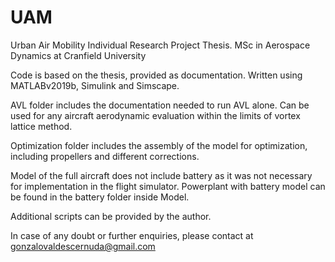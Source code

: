 # UAM
Urban Air Mobility Individual Research Project Thesis. MSc in Aerospace Dynamics at Cranfield University

Code is based on the thesis, provided as documentation. Written using MATLABv2019b, Simulink and Simscape. 

AVL folder includes the documentation needed to run AVL alone. Can be used for any aircraft aerodynamic evaluation within the limits of vortex lattice method. 

Optimization folder includes the assembly of the model for optimization, including propellers and different corrections. 

Model of the full aircraft does not include battery as it was not necessary for implementation in the flight simulator. Powerplant with battery model can be found in the battery folder inside Model.

Additional scripts can be provided by the author. 

 In case of any doubt or further enquiries, please contact at gonzalovaldescernuda@gmail.com 

